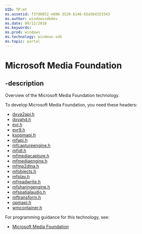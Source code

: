 ```yaml
---
UID: TP:mf
ms.assetid: f37d0852-e606-3529-b146-65a564153343
ms.author: windowssdkdev
ms.date: 09/12/2018
ms.keywords: 
ms.prod: windows
ms.technology: windows-sdk
ms.topic: portal
---
```


# Microsoft Media Foundation

## -description

Overview of the Microsoft Media Foundation technology.

To develop Microsoft Media Foundation, you need these headers:

 * [dxva2api.h](../dxva2api/index.md)
 * [dxvahd.h](../dxvahd/index.md)
 * [evr.h](../evr/index.md)
 * [evr9.h](../evr9/index.md)
 * [ksopmapi.h](../ksopmapi/index.md)
 * [mfapi.h](../mfapi/index.md)
 * [mfcaptureengine.h](../mfcaptureengine/index.md)
 * [mfidl.h](../mfidl/index.md)
 * [mfmediacapture.h](../mfmediacapture/index.md)
 * [mfmediaengine.h](../mfmediaengine/index.md)
 * [mfmp2dlna.h](../mfmp2dlna/index.md)
 * [mfobjects.h](../mfobjects/index.md)
 * [mfplay.h](../mfplay/index.md)
 * [mfreadwrite.h](../mfreadwrite/index.md)
 * [mfsharingengine.h](../mfsharingengine/index.md)
 * [mfspatialaudio.h](../mfspatialaudio/index.md)
 * [mftransform.h](../mftransform/index.md)
 * [opmapi.h](../opmapi/index.md)
 * [wmcontainer.h](../wmcontainer/index.md)

For programming guidance for this technology, see:
* [Microsoft Media Foundation](/windows/desktop/medfound)


